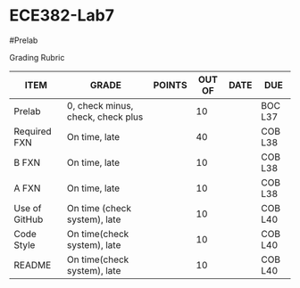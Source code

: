 ECE382-Lab7
===========
#Prelab

Grading Rubric

| ITEM | GRADE | POINTS | OUT OF | DATE | DUE |
|------|-------|--------|--------|------|-----|
| Prelab | 0, check minus, check, check plus |  | 10 | | BOC L37|
| Required FXN | On time, late |  | 40 |  | COB L38 |
| B FXN | On time, late |  | 10 |  | COB L38 |
| A FXN | On time, late |  | 10 |  | COB L38 |
| Use of GitHub | On time (check system), late |  | 10 |  | COB L40 |
| Code Style | On time(check system), late |  | 10 |  | COB L40 |
| README | On time(check system), late |  | 10 |  | COB L40 |
